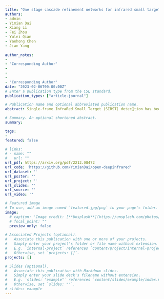 ```yaml
---
title: "One stage cascade refinement networks for infrared small target detection"
authors:
- admin
- Yimian Dai
- Xiang Li
- Fei Zhou
- Yulei Qian
- Yaohong Chen
- Jian Yang
  
author_notes:
- 
- "Corresponding Author"
- 
- 
- 
- "Corresponding Author"
date: "2023-02-06T00:00:00Z"
# Enter a publication type from the CSL standard.
publication_types: ["article-journal"]

# Publication name and optional abbreviated publication name.
abstract: Single-frame InfraRed Small Target (SIRST) detection has been a challenging task due to a lack of inherent characteristics, imprecise bounding box regression, a scarcity of realworld datasets, and sensitive localization evaluation. In this paper,we propose a comprehensive solution to these challenges. First,we find that the existing anchor-free label assignment method is prone to mislabeling small targets as background, leading to their omission by detectors. To overcome this issue, we propose an all scale pseudo-box-based label assignment scheme that relaxes the constraints on scale and decouples the spatial assignment from the size of the ground-truth target. Second, motivated by the structured prior of feature pyramids, we introduce the one-stage cascade refinement network (OSCAR), which uses the high-level head as soft proposals for the low-level refinement head. This allows OSCAR to process the same target in a cascade coarse to-fine manner. Finally, we present a new research benchmark for infrared small target detection, consisting of the SIRST-V2 dataset of real-world, high-resolution single-frame targets, the normalized contrast evaluation metric, and the DeepInfrared toolkit for detection. We conduct extensive ablation studies to evaluate the components of OSCAR and compare its performance to state-of-the-art model-driven and data-driven methods on the SIRST-V2 benchmark. Our results demonstrate that a top-down cascade refinement framework can improve the accuracy of infrared small target detection without sacrificing efficiency. The DeepInfrared toolkit, dataset, and trained models are available at https://github.com/YimianDai/open-deepinfrared.

# Summary. An optional shortened abstract.
summary: 

tags:
- 
featured: false

# links:
# - name: ""
#   url: ""
url_pdf: https://arxiv.org/pdf/2212.08472
url_code: 'https://github.com/YimianDai/open-deepinfrared'
url_dataset: ''
url_poster: ''
url_project: ''
url_slides: ''
url_source: ''
url_video: ''

# Featured image
# To use, add an image named `featured.jpg/png` to your page's folder. 
image:
  # caption: 'Image credit: [**Unsplash**](https://unsplash.com/photos/jdD8gXaTZsc)'
  # focal_point: ""
  preview_only: false

# Associated Projects (optional).
#   Associate this publication with one or more of your projects.
#   Simply enter your project's folder or file name without extension.
#   E.g. `internal-project` references `content/project/internal-project/index.md`.
#   Otherwise, set `projects: []`.
projects: []

# Slides (optional).
#   Associate this publication with Markdown slides.
#   Simply enter your slide deck's filename without extension.
#   E.g. `slides: "example"` references `content/slides/example/index.md`.
#   Otherwise, set `slides: ""`.
# slides: example
---
```

